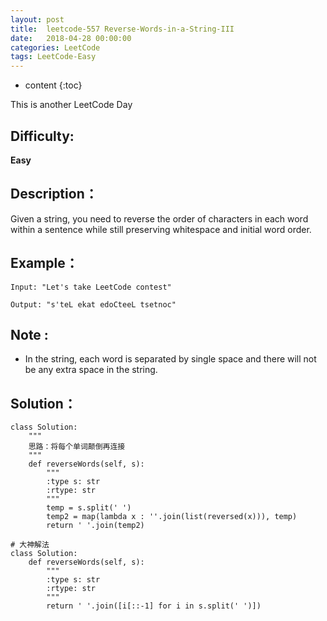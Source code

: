 ```yaml
---
layout: post
title:  leetcode-557 Reverse-Words-in-a-String-III
date:   2018-04-28 00:00:00
categories: LeetCode
tags: LeetCode-Easy
---
```


* content
{:toc}

This is another LeetCode Day

## Difficulty:

**Easy**

## Description：

Given a string, you need to reverse the order of characters in each word within 
a sentence while still preserving whitespace and initial word order.

## Example：

```
Input: "Let's take LeetCode contest"

Output: "s'teL ekat edoCteeL tsetnoc"
```

## Note :

- In the string, each word is separated by single space and there will 
not be any extra space in the string.

## Solution：

```
class Solution:
    """
    思路：将每个单词颠倒再连接
    """
    def reverseWords(self, s):
        """
        :type s: str
        :rtype: str
        """
        temp = s.split(' ')
        temp2 = map(lambda x : ''.join(list(reversed(x))), temp)
        return ' '.join(temp2)

# 大神解法
class Solution:
    def reverseWords(self, s):
        """
        :type s: str
        :rtype: str
        """
        return ' '.join([i[::-1] for i in s.split(' ')])
```